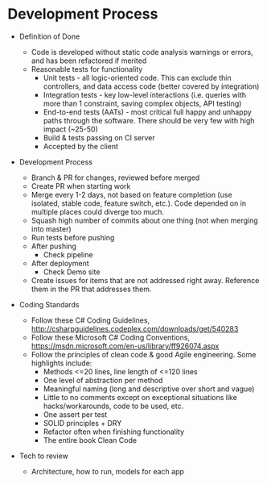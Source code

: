 # Development Process

* Definition of Done
  - Code is developed without static code analysis warnings or errors, and has been refactored if merited
  - Reasonable tests for functionality 
    - Unit tests - all logic-oriented code. This can exclude thin controllers, and data access code (better covered by integration)
	- Integration tests - key low-level interactions (i.e. queries with more than 1 constraint, saving complex objects, API testing)
	- End-to-end tests (AATs) - most critical full happy and unhappy paths through the software. There should be very few with high impact (~25-50)
	- Build & tests passing on CI server
	- Accepted by the client

* Development Process
  - Branch & PR for changes, reviewed before merged
  - Create PR when starting work 
  - Merge every 1-2 days, not based on feature completion (use isolated, stable code, feature switch, etc.). Code depended on in multiple places could diverge too much. 
  - Squash high number of commits about one thing (not when merging into master) 
  - Run tests before pushing 
  - After pushing
	  - Check pipeline 
  - After deployment
	  - Check Demo site 
  - Create issues for items that are not addressed right away. Reference them in the PR that addresses them.  

* Coding Standards 
  - Follow these C# Coding Guidelines, http://csharpguidelines.codeplex.com/downloads/get/540283
  - Follow these Microsoft C# Coding Conventions, https://msdn.microsoft.com/en-us/library/ff926074.aspx
  - Follow the principles of clean code & good Agile engineering. Some highlights include:
    - Methods <=20 lines, line length of <=120 lines
    - One level of abstraction per method 
    - Meaningful naming (long and descriptive over short and vague)
    - Little to no comments except on exceptional situations like hacks/workarounds, code to be used, etc.
    - One assert per test 
    - SOLID principles + DRY
    - Refactor often when finishing functionality 
    - The entire book Clean Code 
 
* Tech to review
  - Architecture, how to run, models for each app
    
